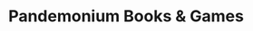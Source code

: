 ---
title: "Pandemonium Books & Games"
url: /cambridge/pandemonium-books-und-games/
shop: Spiele
---